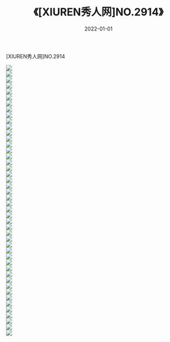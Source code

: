 ﻿---
layout: post
title:  《[XIUREN秀人网]NO.2914》
date:   2022-01-01
img: http://img.660000.xyz/Sharelink/秀人网/秀人网第03部分/[XIUREN秀人网]NO.2914/000.jpg
categories: [美女, 清纯, 唯美]
---

[XIUREN秀人网]NO.2914

 ![](http://img.660000.xyz/Sharelink/秀人网/秀人网第03部分/[XIUREN秀人网]NO.2914/001.jpg) <br>![](http://img.660000.xyz/Sharelink/秀人网/秀人网第03部分/[XIUREN秀人网]NO.2914/002.jpg) <br>![](http://img.660000.xyz/Sharelink/秀人网/秀人网第03部分/[XIUREN秀人网]NO.2914/003.jpg) <br>![](http://img.660000.xyz/Sharelink/秀人网/秀人网第03部分/[XIUREN秀人网]NO.2914/004.jpg) <br>![](http://img.660000.xyz/Sharelink/秀人网/秀人网第03部分/[XIUREN秀人网]NO.2914/005.jpg) <br>![](http://img.660000.xyz/Sharelink/秀人网/秀人网第03部分/[XIUREN秀人网]NO.2914/006.jpg) <br>![](http://img.660000.xyz/Sharelink/秀人网/秀人网第03部分/[XIUREN秀人网]NO.2914/007.jpg) <br>![](http://img.660000.xyz/Sharelink/秀人网/秀人网第03部分/[XIUREN秀人网]NO.2914/008.jpg) <br>![](http://img.660000.xyz/Sharelink/秀人网/秀人网第03部分/[XIUREN秀人网]NO.2914/009.jpg) <br>![](http://img.660000.xyz/Sharelink/秀人网/秀人网第03部分/[XIUREN秀人网]NO.2914/010.jpg) <br>![](http://img.660000.xyz/Sharelink/秀人网/秀人网第03部分/[XIUREN秀人网]NO.2914/011.jpg) <br>![](http://img.660000.xyz/Sharelink/秀人网/秀人网第03部分/[XIUREN秀人网]NO.2914/012.jpg) <br>![](http://img.660000.xyz/Sharelink/秀人网/秀人网第03部分/[XIUREN秀人网]NO.2914/013.jpg) <br>![](http://img.660000.xyz/Sharelink/秀人网/秀人网第03部分/[XIUREN秀人网]NO.2914/014.jpg) <br>![](http://img.660000.xyz/Sharelink/秀人网/秀人网第03部分/[XIUREN秀人网]NO.2914/015.jpg) <br>![](http://img.660000.xyz/Sharelink/秀人网/秀人网第03部分/[XIUREN秀人网]NO.2914/016.jpg) <br>![](http://img.660000.xyz/Sharelink/秀人网/秀人网第03部分/[XIUREN秀人网]NO.2914/017.jpg) <br>![](http://img.660000.xyz/Sharelink/秀人网/秀人网第03部分/[XIUREN秀人网]NO.2914/018.jpg) <br>![](http://img.660000.xyz/Sharelink/秀人网/秀人网第03部分/[XIUREN秀人网]NO.2914/019.jpg) <br>![](http://img.660000.xyz/Sharelink/秀人网/秀人网第03部分/[XIUREN秀人网]NO.2914/020.jpg) <br>![](http://img.660000.xyz/Sharelink/秀人网/秀人网第03部分/[XIUREN秀人网]NO.2914/021.jpg) <br>![](http://img.660000.xyz/Sharelink/秀人网/秀人网第03部分/[XIUREN秀人网]NO.2914/022.jpg) <br>![](http://img.660000.xyz/Sharelink/秀人网/秀人网第03部分/[XIUREN秀人网]NO.2914/023.jpg) <br>![](http://img.660000.xyz/Sharelink/秀人网/秀人网第03部分/[XIUREN秀人网]NO.2914/024.jpg) <br>![](http://img.660000.xyz/Sharelink/秀人网/秀人网第03部分/[XIUREN秀人网]NO.2914/025.jpg) <br>![](http://img.660000.xyz/Sharelink/秀人网/秀人网第03部分/[XIUREN秀人网]NO.2914/026.jpg) <br>![](http://img.660000.xyz/Sharelink/秀人网/秀人网第03部分/[XIUREN秀人网]NO.2914/027.jpg) <br>![](http://img.660000.xyz/Sharelink/秀人网/秀人网第03部分/[XIUREN秀人网]NO.2914/028.jpg) <br>![](http://img.660000.xyz/Sharelink/秀人网/秀人网第03部分/[XIUREN秀人网]NO.2914/029.jpg) <br>![](http://img.660000.xyz/Sharelink/秀人网/秀人网第03部分/[XIUREN秀人网]NO.2914/030.jpg) <br>![](http://img.660000.xyz/Sharelink/秀人网/秀人网第03部分/[XIUREN秀人网]NO.2914/031.jpg) <br>![](http://img.660000.xyz/Sharelink/秀人网/秀人网第03部分/[XIUREN秀人网]NO.2914/032.jpg) <br>![](http://img.660000.xyz/Sharelink/秀人网/秀人网第03部分/[XIUREN秀人网]NO.2914/033.jpg) <br>![](http://img.660000.xyz/Sharelink/秀人网/秀人网第03部分/[XIUREN秀人网]NO.2914/034.jpg) <br>![](http://img.660000.xyz/Sharelink/秀人网/秀人网第03部分/[XIUREN秀人网]NO.2914/035.jpg) <br>![](http://img.660000.xyz/Sharelink/秀人网/秀人网第03部分/[XIUREN秀人网]NO.2914/036.jpg) <br>![](http://img.660000.xyz/Sharelink/秀人网/秀人网第03部分/[XIUREN秀人网]NO.2914/037.jpg) <br>![](http://img.660000.xyz/Sharelink/秀人网/秀人网第03部分/[XIUREN秀人网]NO.2914/038.jpg) <br>![](http://img.660000.xyz/Sharelink/秀人网/秀人网第03部分/[XIUREN秀人网]NO.2914/039.jpg) <br>![](http://img.660000.xyz/Sharelink/秀人网/秀人网第03部分/[XIUREN秀人网]NO.2914/040.jpg) <br>![](http://img.660000.xyz/Sharelink/秀人网/秀人网第03部分/[XIUREN秀人网]NO.2914/041.jpg) <br>![](http://img.660000.xyz/Sharelink/秀人网/秀人网第03部分/[XIUREN秀人网]NO.2914/042.jpg) <br>![](http://img.660000.xyz/Sharelink/秀人网/秀人网第03部分/[XIUREN秀人网]NO.2914/043.jpg) <br>![](http://img.660000.xyz/Sharelink/秀人网/秀人网第03部分/[XIUREN秀人网]NO.2914/044.jpg) <br>![](http://img.660000.xyz/Sharelink/秀人网/秀人网第03部分/[XIUREN秀人网]NO.2914/045.jpg) <br>![](http://img.660000.xyz/Sharelink/秀人网/秀人网第03部分/[XIUREN秀人网]NO.2914/046.jpg) <br>